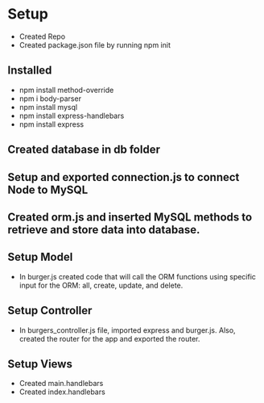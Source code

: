 # Setup
* Created Repo
* Created package.json file by running npm init

## Installed
* npm install method-override
* npm i body-parser
* npm install mysql
* npm install express-handlebars
* npm install express

## Created database in db folder

## Setup and exported connection.js to connect Node to MySQL

## Created orm.js and inserted MySQL methods to retrieve and store data into database.

## Setup Model
* In burger.js created code that will call the ORM functions using specific input for the ORM: all, create, update, and delete.

## Setup Controller
* In burgers_controller.js file, imported express and burger.js. Also, created the router for the app and exported the router.

## Setup Views
* Created main.handlebars
* Created index.handlebars